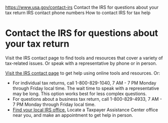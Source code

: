 

https://www.usa.gov/contact-irs
Contact the IRS for questions about your tax return
IRS contact phone numbers
How to contact IRS for tax help

Contact the IRS for questions about your tax return
===================================================

Visit the IRS contact page to find tools and resources that cover a variety of tax-related issues. Or speak with a representative by phone or in person.

[Visit the IRS contact page](https://www.irs.gov/help/telephone-assistance)
to get help using online tools and resources. Or:

* For individual tax returns, call 1-800-829-1040, 7 AM - 7 PM Monday through Friday local time. The wait time to speak with a representative may be long. This option works best for less complex questions.
* For questions about a business tax return, call 1-800-829-4933, 7 AM - 7 PM Monday through Friday local time.
* [Find your local IRS office.](https://www.irs.gov/help/contact-your-local-irs-office)
  Locate a Taxpayer Assistance Center office near you, and make an appointment to get help in person.
